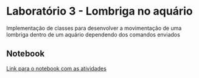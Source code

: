 # Laboratório 3 - Lombriga no aquário

Implementação de classes para desenvolver a movimentação de uma lombriga dentro de um aquário dependendo dos comandos enviados

## Notebook
[Link para o notebook com as atividades](https://github.com/igorp-lopes/MC322-S1-2021/blob/main/lab02/notebook/lab02-java-estruturas-ra174929.ipynb)

